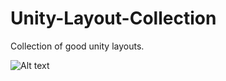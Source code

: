 # Unity-Layout-Collection
Collection of good unity layouts. 

![Alt text](img/StarlightWork.PNG "StarlightWork")